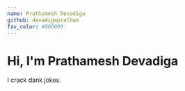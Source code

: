 ```yaml
---
name: Prathamesh Devadiga
github: devadigapratham
fav_color: #000000
---
```


# Hi, I'm Prathamesh Devadiga
I crack dank jokes.
